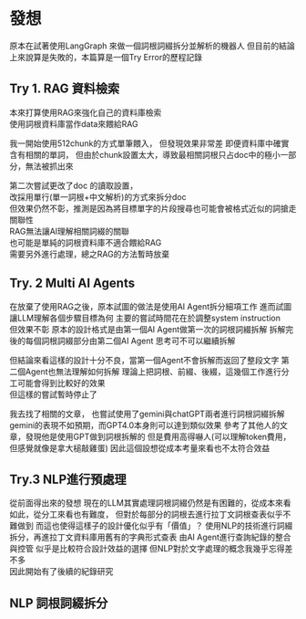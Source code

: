 # 發想

原本在試著使用LangGraph 來做一個詞根詞綴拆分並解析的機器人
但目前的結論上來說算是失敗的，本篇算是一個Try Error的歷程記錄

## Try 1. RAG 資料檢索

本來打算使用RAG來強化自己的資料庫檢索  
使用詞根資料庫當作data來餵給RAG  

我一開始使用512chunk的方式單筆餵入，
但發現效果非常差
即便資料庫中確實含有相關的單詞，
但由於chunk設置太大，導致最相關詞根只占doc中的極小一部分，無法被抓出來

第二次嘗試更改了doc 的讀取設置，  
改採用單行(單一詞根+中文解析)的方式來拆分doc  
但效果仍然不彰，推測是因為將目標單字的片段搜尋也可能會被格式近似的詞搶走關聯性  
RAG無法讓AI理解相關詞綴的關聯  
也可能是單純的詞根資料庫不適合餵給RAG  
需要另外進行處理，總之RAG的方法暫時放棄

## Try. 2 Multi AI Agents

在放棄了使用RAG之後，原本試圖的做法是使用AI Agent拆分細項工作
進而試圖讓LLM理解各個步驟目標為何
主要的嘗試時間花在於調整system instruction  
但效果不彰
原本的設計格式是由第一個AI Agent做第一次的詞根詞綴拆解
拆解完後的每個詞根詞綴部分由第二個AI Agent 思考可不可以繼續拆解  

但結論來看這樣的設計十分不良，當第一個Agent不會拆解而返回了整段文字
第二個Agent也無法理解如何拆解
理論上把詞根、前綴、後綴，這幾個工作進行分工可能會得到比較好的效果  
但這樣的嘗試暫時停止了

我去找了相關的文章，
也嘗試使用了gemini與chatGPT兩者進行詞根詞綴拆解
gemini的表現不如預期，而GPT4.0本身則可以達到類似效果
參考了其他人的文章，發現他是使用GPT做到詞根拆解的
但是費用高得嚇人(可以理解token費用，但感覺就像是拿大槌敲雞蛋)
因此這個設想從成本考量來看也不太符合效益

## Try.3 NLP進行預處理

從前面得出來的發想
現在的LLM其實處理詞根詞綴仍然是有困難的，從成本來看如此，從分工來看也有難度，
但對於每部分的詞根去進行拉丁文詞根查表似乎不難做到
而這也使得這樣子的設計優化似乎有「價值」？
使用NLP的技術進行詞綴拆分，再進拉丁文資料庫用舊有的字典形式查表
由AI Agent進行查詢紀錄的整合與控管
似乎是比較符合設計效益的選擇
但NLP對於文字處理的概念我幾乎忘得差不多  
因此開始有了後續的紀錄研究

## NLP 詞根詞綴拆分


